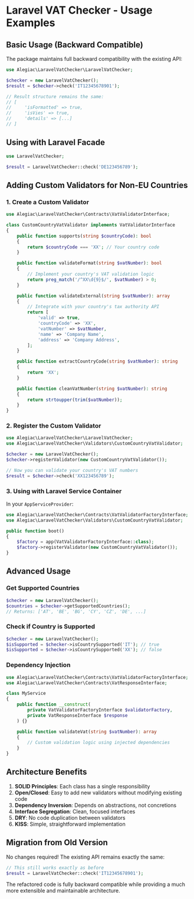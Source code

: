 # Laravel VAT Checker - Usage Examples

## Basic Usage (Backward Compatible)

The package maintains full backward compatibility with the existing API:

```php
use Alegiac\LaravelVatChecker\LaravelVatChecker;

$checker = new LaravelVatChecker();
$result = $checker->check('IT12345678901');

// Result structure remains the same:
// [
//     'isFormatted' => true,
//     'isVies' => true,
//     'details' => [...]
// ]
```

## Using with Laravel Facade

```php
use LaravelVatChecker;

$result = LaravelVatChecker::check('DE123456789');
```

## Adding Custom Validators for Non-EU Countries

### 1. Create a Custom Validator

```php
use Alegiac\LaravelVatChecker\Contracts\VatValidatorInterface;

class CustomCountryVatValidator implements VatValidatorInterface
{
    public function supports(string $countryCode): bool
    {
        return $countryCode === 'XX'; // Your country code
    }

    public function validateFormat(string $vatNumber): bool
    {
        // Implement your country's VAT validation logic
        return preg_match('/^XX\d{9}$/', $vatNumber) > 0;
    }

    public function validateExternal(string $vatNumber): array
    {
        // Integrate with your country's tax authority API
        return [
            'valid' => true,
            'countryCode' => 'XX',
            'vatNumber' => $vatNumber,
            'name' => 'Company Name',
            'address' => 'Company Address',
        ];
    }

    public function extractCountryCode(string $vatNumber): string
    {
        return 'XX';
    }

    public function cleanVatNumber(string $vatNumber): string
    {
        return strtoupper(trim($vatNumber));
    }
}
```

### 2. Register the Custom Validator

```php
use Alegiac\LaravelVatChecker\LaravelVatChecker;
use Alegiac\LaravelVatChecker\Validators\CustomCountryVatValidator;

$checker = new LaravelVatChecker();
$checker->registerValidator(new CustomCountryVatValidator());

// Now you can validate your country's VAT numbers
$result = $checker->check('XX123456789');
```

### 3. Using with Laravel Service Container

In your `AppServiceProvider`:

```php
use Alegiac\LaravelVatChecker\Contracts\VatValidatorFactoryInterface;
use Alegiac\LaravelVatChecker\Validators\CustomCountryVatValidator;

public function boot()
{
    $factory = app(VatValidatorFactoryInterface::class);
    $factory->registerValidator(new CustomCountryVatValidator());
}
```

## Advanced Usage

### Get Supported Countries

```php
$checker = new LaravelVatChecker();
$countries = $checker->getSupportedCountries();
// Returns: ['AT', 'BE', 'BG', 'CY', 'CZ', 'DE', ...]
```

### Check if Country is Supported

```php
$checker = new LaravelVatChecker();
$isSupported = $checker->isCountrySupported('IT'); // true
$isSupported = $checker->isCountrySupported('XX'); // false
```

### Dependency Injection

```php
use Alegiac\LaravelVatChecker\Contracts\VatValidatorFactoryInterface;
use Alegiac\LaravelVatChecker\Contracts\VatResponseInterface;

class MyService
{
    public function __construct(
        private VatValidatorFactoryInterface $validatorFactory,
        private VatResponseInterface $response
    ) {}

    public function validateVat(string $vatNumber): array
    {
        // Custom validation logic using injected dependencies
    }
}
```

## Architecture Benefits

1. **SOLID Principles**: Each class has a single responsibility
2. **Open/Closed**: Easy to add new validators without modifying existing code
3. **Dependency Inversion**: Depends on abstractions, not concretions
4. **Interface Segregation**: Clean, focused interfaces
5. **DRY**: No code duplication between validators
6. **KISS**: Simple, straightforward implementation

## Migration from Old Version

No changes required! The existing API remains exactly the same:

```php
// This still works exactly as before
$result = LaravelVatChecker::check('IT12345678901');
```

The refactored code is fully backward compatible while providing a much more extensible and maintainable architecture.
